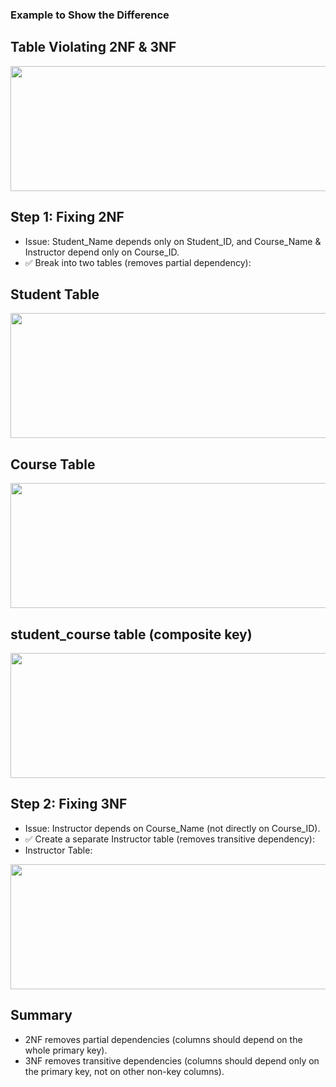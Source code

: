 ### Example to Show the Difference

## Table Violating 2NF & 3NF

<img width=600 height=200 src="https://github.com/user-attachments/assets/83f16fa5-c612-4976-b4b9-6c72c288ed93">

## Step 1: Fixing 2NF
- Issue: Student_Name depends only on Student_ID, and Course_Name & Instructor depend only on Course_ID.
- ✅ Break into two tables (removes partial dependency):

## Student Table

<img width=600 height=200 src="https://github.com/user-attachments/assets/c428b77c-b074-435c-95c9-b49d2ff749cc">

## Course Table

<img width=600 height=200 src="https://github.com/user-attachments/assets/f9965bf1-0a93-4d94-8e7f-075ad9ef09d0">

## student_course table (composite key)
<img width=600 height=200 src="https://github.com/user-attachments/assets/0b602099-c979-4ab5-92a7-7f960683724d">


## Step 2: Fixing 3NF
- Issue: Instructor depends on Course_Name (not directly on Course_ID).
- ✅ Create a separate Instructor table (removes transitive dependency):
- Instructor Table:
<img width=600 height=200 src="https://github.com/user-attachments/assets/a33adb52-1f1c-44c3-b032-7e058770b181">

## Summary
- 2NF removes partial dependencies (columns should depend on the whole primary key).
- 3NF removes transitive dependencies (columns should depend only on the primary key, not on other non-key columns).
